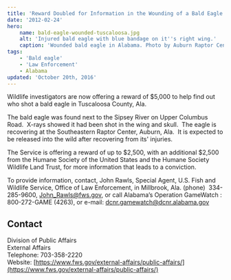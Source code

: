 ```yaml
---
title: 'Reward Doubled for Information in the Wounding of a Bald Eagle in Alabama - $5,000 to Help Find the Culprit'
date: '2012-02-24'
hero:
    name: bald-eagle-wounded-tuscaloosa.jpg
    alt: 'Injured bald eagle with blue bandage on it''s right wing.'
    caption: 'Wounded bald eagle in Alabama. Photo by Auburn Raptor Center.'
tags:
    - 'Bald eagle'
    - 'Law Enforcement'
    - Alabama
updated: 'October 20th, 2016'
---
```


Wildlife investigators are now offering a reward of $5,000 to help find out who shot a bald eagle in Tuscaloosa County, Ala.

The bald eagle was found next to the Sipsey River on Upper Columbus Road.  X-rays showed it had been shot in the wing and skull.  The eagle is recovering at the Southeastern Raptor Center, Auburn, Ala.  It is expected to be released into the wild after recovering from its' injuries. 

The Service is offering a reward of up to $2,500, with an additional $2,500 from the Humane Society of the United States and the Humane Society Wildlife Land Trust, for more information that leads to a conviction.

To provide information, contact, John Rawls, Special Agent, U.S. Fish and Wildlife Service, Office of Law Enforcement, in Millbrook, Ala. (phone)  334-285-9600, [John_Rawls@fws.gov](mailto:John_Rawls@fws.gov), or call Alabama’s Operation GameWatch : 800-272-GAME (4263), or e-mail: [dcnr.gamewatch@dcnr.alabama.gov](mailto:dcnr.gamewatch@dcnr.alabama.gov)

## Contact

Division of Public Affairs  
External Affairs  
Telephone: 703-358-2220  
Website: [https://www.fws.gov/external-affairs/public-affairs/](https://www.fws.gov/external-affairs/public-affairs/)
